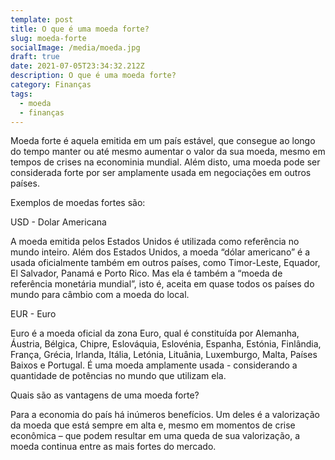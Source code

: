```yaml
---
template: post
title: O que é uma moeda forte?
slug: moeda-forte
socialImage: /media/moeda.jpg
draft: true
date: 2021-07-05T23:34:32.212Z
description: O que é uma moeda forte?
category: Finanças
tags:
  - moeda
  - finanças
---
```

Moeda forte é aquela emitida em um país estável, que consegue ao longo do tempo manter ou até mesmo aumentar o valor da sua moeda, mesmo em tempos de crises na econominia mundial. Além disto, uma moeda pode ser considerada forte por ser amplamente usada em negociações em outros países.

Exemplos de moedas fortes são:

USD - Dolar Americana

A moeda emitida pelos Estados Unidos é utilizada como referência no mundo inteiro. Além dos Estados Unidos, a moeda “dólar americano” é a usada oficialmente também em outros países, como Timor-Leste, Equador, El Salvador, Panamá e Porto Rico. Mas ela é também a “moeda de referência monetária mundial”, isto é, aceita em quase todos os países do mundo para câmbio com a moeda do local.

EUR - Euro

Euro é a moeda oficial da zona Euro, qual é constituída por Alemanha, Áustria, Bélgica, Chipre, Eslováquia, Eslovénia, Espanha, Estónia, Finlândia, França, Grécia, Irlanda, Itália, Letónia, Lituânia, Luxemburgo, Malta, Países Baixos e Portugal. É uma moeda amplamente usada - considerando a quantidade de potências no mundo que utilizam ela.


Quais são as vantagens de uma moeda forte?

Para a economia do país há inúmeros benefícios. Um deles é a valorização da moeda que está sempre em alta e, mesmo em momentos de crise econômica – que podem resultar em uma queda de sua valorização, a moeda continua entre as mais fortes do mercado.